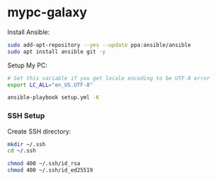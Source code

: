 # mypc-galaxy

Install Ansible:
```bash
sudo add-apt-repository --yes --update ppa:ansible/ansible
sudo apt install ansible git -y
```

Setup My PC:
```bash
# Set this variable if you get locale encoding to be UTF-8 error
export LC_ALL="en_US.UTF-8"

ansible-playbook setup.yml -K
```


### SSH Setup

Create SSH directory:
```bash
mkdir ~/.ssh
cd ~/.ssh

chmod 400 ~/.ssh/id_rsa
chmod 400 ~/.ssh/id_ed25519
```
